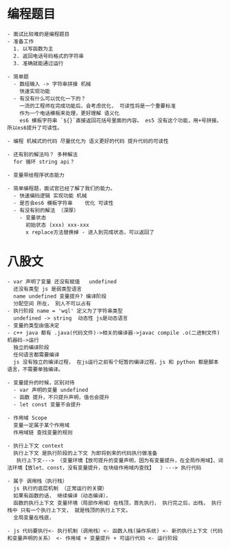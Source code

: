 # 编程题目
    - 面试比较难的是编程题目
    - 准备工作
      1. 以写函数为主
      2. 返回电话号码格式的字符串
      3. 准确就能通过运行  
    
    - 简单题
      - 数组输入 -> 字符串拼接 机械
        快速实现功能
      - 有没有什么可以优化一下的？   
        一流的工程师在完成功能后，会考虑优化， 可读性将是一个重要标准
        作为一个电话模板来处理，更好理解 语义化
        es6 模板字符串 `${}`直接返回花括号里面的内容。 es5 没有这个功能，用+号拼接。所以es6提升了可读性。

    - 编程 机械式的代码 尽量优化为 语义更好的代码 提升代码的可读性
    
    - 还有别的解法吗？ 多种解法
      for 循环 string api？

    - 变量带给程序状态能力
    
    - 简单编程题，面试官已经了解了我们的能力。
      - 快速编码逻辑 实现功能 机械
      - 是否会es6 模板字符串    优化 可读性
      - 有没有别的解法 （深厚）
        - 变量状态 
          初始状态 (xxx) xxx-xxx
          x replace方法替换掉 - 进入到完成状态，可以返回了

# 八股文
    - var 声明了变量 还没有赋值   undefined 
      还没有类型 js 是弱类型语言
      name undefined 变量提升? 编译阶段 
      分配空间 所在， 别人不可以占有
    - 执行阶段 name = 'wql' 定义为了字符串类型
      undefined -> string  动态性 js是动态语言
    - 变量的类型由值决定
    - c++ java 都有 .java(代码文件)->相关的编译器->javac compile .o(二进制文件)机器码->运行
      独立的编译阶段
      任何语言都需要编译 
      js 没有独立的编译过程， 在js运行之前有个短暂的编译过程，js 和 python 都是脚本语言，不需要单独编译。 

    - 变量提升的时候，区别对待
      - var 声明的变量 undefined
      - 函数 提升，不只提升声明，值也会提升
      - let const 变量不会提升
    
    - 作用域 Scope
      变量一定属于某个作用域   
      作用域链 查找变量的规则
    
    - 执行上下文 context
      执行上下文 是执行阶段的上下文 为即将到来的代码执行做准备
       执行上下文---> （变量环境【放可提升的变量声明，因为有变量提升，在全局作用域】、词法环境【放let、const，没有变量提升，在块级作用域内查找】  ）---> 执行代码
    
    - 属于 调用栈（执行栈）
      js 执行的底层机制 （正常运行的关键）
      如果有函数的话， 继续编译（动态编译），
      函数的执行上下文 变量环境（局部作用域）在栈顶，首先执行， 执行完之后，出栈， 执行栈中 只有一个执行上下文， 就是栈顶的执行上下文。
      全局变量在栈底， 

    - js 代码要执行<- 执行机制（调用栈）<- 函数入栈(操作系统) <- 新的执行上下文（代码和变量声明的关系） <- 作用域 + 变量提升 + 可运行代码 <- 运行阶段  
